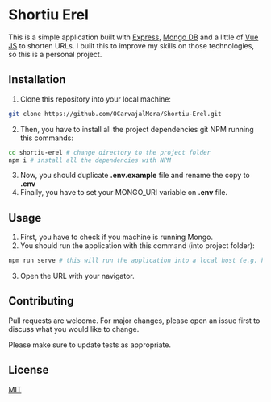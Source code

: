 # Shortiu Erel

This is a simple application built with [Express](https://expressjs.com/), [Mongo DB](https://www.mongodb.com/products/compass) and a little of [Vue JS](https://vuejs.org/) to shorten URLs. I built this to improve my skills on those technologies, so this is a personal project.

## Installation

1) Clone this repository into your local machine:

```bash
git clone https://github.com/OCarvajalMora/Shortiu-Erel.git
```

2) Then, you have to install all the project dependencies git NPM running this commands:
```bash
cd shortiu-erel # change directory to the project folder
npm i # install all the dependencies with NPM
```

3) Now, you should duplicate **.env.example** file and rename the copy to **.env**
4) Finally, you have to set your MONGO_URI variable on **.env** file.


## Usage

1. First, you have to check if you machine is running Mongo.
2. You should run the application with this command (into project folder):

```bash
npm run serve # this will run the application into a local host (e.g. http://localhost:3000)
```
3. Open the URL with your navigator.

## Contributing
Pull requests are welcome. For major changes, please open an issue first to discuss what you would like to change.

Please make sure to update tests as appropriate.

## License
[MIT](https://choosealicense.com/licenses/mit/)
